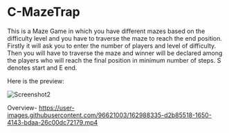 # C-MazeTrap
This is a Maze Game in which you have different mazes based on the difficulty level and you have to traverse the maze to reach the end position.
Firstly it will ask you to enter the number of players and level of difficulty.
Then you will have to traverse the maze and winner will be declared among the players who will reach the final position in minimum number of steps.
S denotes start and E end.

Here is the preview: 

![Screenshot2](https://user-images.githubusercontent.com/96621003/162980335-09e56ee1-7076-488c-b1ce-dd10c9a041f4.png)


Overview-
https://user-images.githubusercontent.com/96621003/162988335-d2b85518-1650-4143-bdaa-26c00dc72179.mp4





